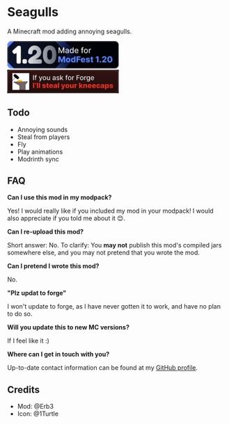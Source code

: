 # Seagulls

A Minecraft mod adding annoying seagulls.

[<img src="https://raw.githubusercontent.com/ModFest/art/3bf66556e674d670e30f647d6a48c4e1798c21d4/badge/128h/ModFest%201.20%20Badge%20Cozy.png" width="256" alt="ModFest 1.20">](https://modfest.net/1.20)
<img src="https://raw.githubusercontent.com/Erb3/NoHotbarLooping/1.20/assets/fabric.png" width="256" alt="Won't support ForgeMC">

## Todo

* Annoying sounds
* Steal from players
* Fly
* Play animations
* Modrinth sync

## FAQ

**Can I use this mod in my modpack?**

Yes! I would really like if you included my mod in your modpack!
I would also appreciate if you told me about it 😊.

**Can I re-upload this mod?**

Short answer: No.
To clarify: You **may not** publish this mod's compiled jars somewhere else, and you may not pretend that you wrote the
mod.

**Can I pretend I wrote this mod?**

No.

**"Plz updat to forge"**

I won't update to forge, as I have never gotten it to work, and have no plan to do so.

**Will you update this to new MC versions?**

If I feel like it :)

**Where can I get in touch with you?**

Up-to-date contact information can be found at my [GitHub profile](https://github.com/Erb3/Erb3/blob/main/README.md).

## Credits

* Mod: @Erb3
* Icon: @1Turtle
